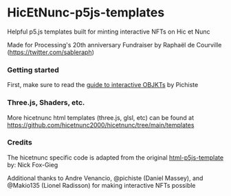 # HicEtNunc-p5js-templates

Helpful p5.js templates built for minting interactive NFTs on Hic et Nunc 

Made for Processing's 20th anniversary Fundraiser by Raphaël de Courville (https://twitter.com/sableraph)

### Getting started
First, make sure to read the [guide to interactive OBJKTs](https://github.com/hicetnunc2000/hicetnunc/wiki/Interactive-OBJKTs) by Pichiste

### Three.js, Shaders, etc.
More hicetnunc html templates (three.js, glsl, etc) can be found at https://github.com/hicetnunc2000/hicetnunc/tree/main/templates

### Credits
The hicetnunc specific code is adapted from the original [html-p5js-template](https://github.com/hicetnunc2000/hicetnunc/tree/main/templates/html-p5js-template) by: Nick Fox-Gieg

Additional thanks to Andre Venancio, @pichiste (Daniel Massey), and @Makio135 (Lionel Radisson) for making interactive NFTs possible
